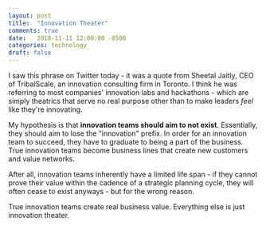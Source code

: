 ```yaml
---
layout: post
title:  "Innovation Theater"
comments: true
date:   2018-11-11 12:00:00 -0500
categories: technology
draft: false
---
```


I saw this phrase on Twitter today - it was a quote from Sheetal Jaitly, CEO of TribalScale, an innovation consulting firm in Toronto. I think he was referring to most companies' innovation labs and hackathons - which are simply theatrics that serve no real purpose other than to make leaders _feel_ like they're 
innovating.

My hypothesis is that **innovation teams should aim to not exist**. Essentially, they should aim to lose the "innovation" prefix. In order for an innovation team to succeed, they have to graduate to being a part of the business. True innovation teams become business lines that create new customers and value networks. 

After all, innovation teams inherently have a limited life span - if they cannot prove their value within the cadence of a strategic planning cycle, they will often cease to exist anyways - but for the wrong reason. 

True innovation teams create real business value. Everything else is just innovation theater.